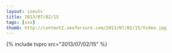 ```yaml
--- 
layout: sieutv
title: 2013/07/02/15
tags: [xxx]
thumb: http://content2.sexforsure.com/2013/07/02/15/Video.jpg
---
```

{% include tvpro src="2013/07/02/15" %} 
